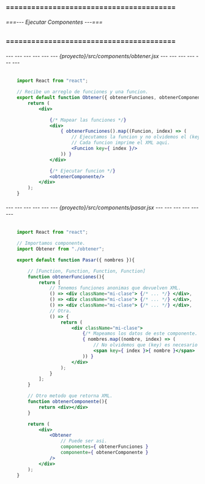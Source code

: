 ### ======================================== ###
###### ===--- Ejecutar Componentes ---=== ######
### ======================================== ###

###### --- --- --- --- --- --- {proyecto}/src/components/obtener.jsx --- --- --- --- --- --- ######

<!-- Tenemos un componente. -->

```jsx
	import React from "react";

	// Recibe un arreglo de funciones y una funcion.
	export default function Obtener({ obtenerFunciones, obtenerComponente }) {
        return (
        	<div>

        		{/* Mapear las funciones */}
        		<div>
        			{ obtenerFunciones().map((Funcion, index) => (
        				// Ejecutamos la funcion y no olvidemos el (key) por el map.
        				// Cada funcion imprime el XML aqui.
        				<Funcion key={ index }/>
        			)) }
        		</div>

        		{/* Ejecutar funcion */}
        		<obtenerComponente/>
        	</div>
        );
	}
```

###### --- --- --- --- --- --- {proyecto}/src/components/pasar.jsx --- --- --- --- --- --- ######

```jsx
	import React from "react";

	// Importamos componente.
	import Obtener from "./obtener";

	export default function Pasar({ nombres }){

		// [Function, Function, Function, Function]
		function obtenerFunciones(){
			return [
				// Tenemos funciones anonimas que devuelven XML.
				() => <div className="mi-clase"> {/* ... */} </div>, 
				() => <div className="mi-clase"> {/* ... */} </div>, 
				() => <div className="mi-clase"> {/* ... */} </div>, 
				// Otra.
				() => {
					return (
						<div className="mi-clase">
							{/* Mapeamos los datos de este componente. */}
							{ nombres.map((nombre, index) => (
								// No olvidemos que (key) es necesario al mapear datos.
								<span key={ index }>{ nombre }</span>
							)) }
						</div>
					);
				}
			];
		}

		// Otro metodo que retorna XML.
		function obtenerComponente(){
			return <div></div>
		}

        return (
        	<div>
        		<Obtener 
        			// Puede ser asi.
        			componentes={ obtenerFunciones } 
        			componente={ obtenerComponente }
        		/>
        	</div>
        );
	}
```